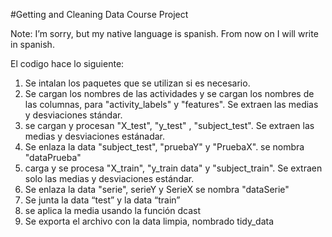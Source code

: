 #Getting and Cleaning Data Course Project

Note: I’m sorry, but my native language is spanish. From now on I will write in spanish.

El codigo hace lo siguiente:
1. Se intalan los paquetes que se utilizan si es necesario.
2. Se cargan los nombres de las actividades y se cargan los nombres de las columnas, para "activity_labels" y "features". Se extraen las medias y desviaciones stándar.
3. se cargan y procesan "X_test", "y_test" , "subject_test". Se extraen las medias y desviaciones estánadar.
4. Se enlaza la data "subject_test", "pruebaY" y "PruebaX". se nombra "dataPrueba"
5. carga y se procesa "X_train", "y_train data" y "subject_train". Se extraen solo las medias y desviaciones estándar.
6. Se enlaza la data "serie", serieY y SerieX se nombra "dataSerie"
7. Se junta la data “test” y la data “train” 
8. se aplica la media usando la función dcast 
9. Se exporta el archivo con la data limpia, nombrado tidy_data
